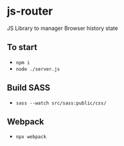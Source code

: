 # js-router

JS Library to manager Browser history state

## To start

- `npm i`
- `node ./server.js`

## Build SASS

- `sass --watch src/sass:public/css/`

## Webpack

- `npx webpack`
